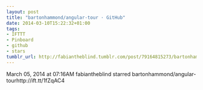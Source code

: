 ```yaml
---
layout: post
title: "bartonhammond/angular-tour · GitHub"
date: 2014-03-10T15:22:32+01:00
tags:
- IFTTT
- Pinboard
- github
- stars
tumblr_url: http://fabiantheblind.tumblr.com/post/79164815273/bartonhammond-angular-tour-github
---
```

March 05, 2014 at 07:16AM
fabiantheblind starred bartonhammond/angular-tourhttp://ift.tt/1fZqAC4
